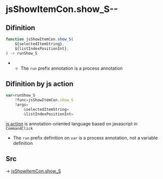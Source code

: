 # jsShowItemCon.show_S--

## Difinition

```js.js
function jsShowItemCon.show_S(
	${selectedItemString},
	${listIndexPositionInt},
) -> runShow_S
```

- - The `run` prefix annotation is a process annotation


## Difinition by js action

```js.js
var=runShow_S
	?func=jsShowItemCon.show_S
	?args=
		&selectedItemString=
		&listIndexPositionInt=
```

[js action](#) is annotation-oriented language based on javascript in `CommandClick`

- The `run` prefix definition on `var` is a process annotation, not a variable definition

## Src

-> [jsShowItemCon.show_S](https://github.com/puutaro/CommandClick/blob/master/app/src/main/java/com/puutaro/commandclick/fragment_lib/terminal_fragment/js_interface/list_index/JsShowItemCon.kt#L26)


